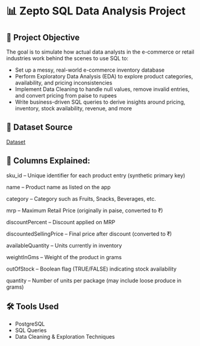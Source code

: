 # 📊 Zepto SQL Data Analysis Project

## 🎯 Project Objective
The goal is to simulate how actual data analysts in the e-commerce or retail industries work behind the scenes to use SQL to:
- Set up a messy, real-world e-commerce inventory database
- Perform Exploratory Data Analysis (EDA) to explore product categories, availability, and pricing inconsistencies
- Implement Data Cleaning to handle null values, remove invalid entries, and convert pricing from paise to rupees
- Write business-driven SQL queries to derive insights around pricing, inventory, stock availability, revenue, and more

## 📁 Dataset Source
[Dataset](https://www.kaggle.com/datasets/palvinder2006/zepto-inventory-dataset/data?select=zepto_v2.csv)
## 🧾 Columns Explained:
sku_id – Unique identifier for each product entry (synthetic primary key)

name – Product name as listed on the app

category – Category such as Fruits, Snacks, Beverages, etc.

mrp – Maximum Retail Price (originally in paise, converted to ₹)

discountPercent – Discount applied on MRP

discountedSellingPrice – Final price after discount (converted to ₹)

availableQuantity – Units currently in inventory

weightInGms – Weight of the product in grams

outOfStock – Boolean flag (TRUE/FALSE) indicating stock availability

quantity – Number of units per package (may include loose produce in grams)





## 🛠️ Tools Used
- PostgreSQL
- SQL Queries
- Data Cleaning & Exploration Techniques

  
